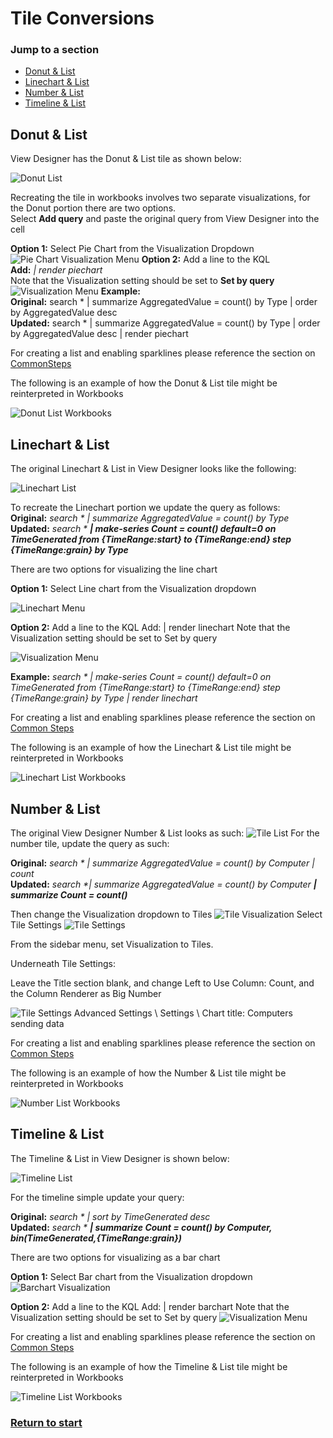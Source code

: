 # Tile Conversions

### Jump to a section
* [Donut & List](#Donut-&-List)
* [Linechart & List](#Linechart-&-List)
* [Number & List](#Donut-&-List)
* [Timeline & List](#Timeline-&-List)
## Donut & List <a id="Donut-&-List"></a>


View Designer has the Donut & List tile as shown below:

![Donut List](./Examples/DonutList.png)

Recreating the tile in workbooks involves two separate visualizations, for the Donut portion there are two options.\
Select **Add query** and paste the original query from View Designer into the cell

**Option 1:** Select Pie Chart from the Visualization Dropdown
 ![Pie Chart Visualization Menu](./Examples/PieChart.png)
**Option 2:** Add a line to the KQL\
**Add:** _| render piechart_\
Note that the Visualization setting should be set to **Set by query**
 ![Visualization Menu](./Examples/SetByQuery.png)
**Example:**\
**Original:** search * | summarize AggregatedValue = count() by Type | order by AggregatedValue desc \
**Updated:** search * | summarize AggregatedValue = count() by Type | order by AggregatedValue desc | render piechart

For creating a list and enabling sparklines please reference the section on [CommonSteps](./Examples/CommonSteps.md)

The following is an example of how the Donut & List tile might be reinterpreted in Workbooks

![Donut List Workbooks](./Examples/DonutWorkbooks.png)

## Linechart & List <a id="Linechart-&-List"></a>
The original Linechart & List in View Designer looks like the following:
 
![Linechart List](./Examples/LineList.png) 

To recreate the Linechart portion we update the query as follows:\
**Original:** _search * | summarize AggregatedValue = count() by Type_\
**Updated:** _search * **| make-series Count = count() default=0 on TimeGenerated from {TimeRange:start} to {TimeRange:end} step {TimeRange:grain} by Type**_

There are two options for visualizing the line chart

**Option 1:** Select Line chart from the Visualization dropdown
 
 ![Linechart Menu](./Examples/LineViz.png)

**Option 2:** Add a line to the KQL
Add: | render linechart
Note that the Visualization setting should be set to Set by query

 ![Visualization Menu](./Examples/SetByQuery.png)

**Example:**
_search * | make-series Count = count() default=0 on TimeGenerated from {TimeRange:start} to {TimeRange:end} step {TimeRange:grain} by Type | render linechart_

For creating a list and enabling sparklines please reference the section on [Common Steps](./Examples/CommonSteps.md)

The following is an example of how the Linechart & List tile might be reinterpreted in Workbooks

![Linechart List Workbooks](./Examples/LineWorkbooks.png)

## Number & List <a id="Number-&-List"></a>
The original View Designer Number & List looks as such:
 ![Tile List](./Examples/TileListEx.png)
For the number tile, update the query as such:

**Original:** _search * | summarize AggregatedValue = count() by Computer | count_\
**Updated:** _search *| summarize AggregatedValue = count() by Computer **| summarize Count = count()**_

Then change the Visualization dropdown to Tiles
 ![Tile Visualization](./Examples/TileViz.png)
Select Tile Settings
 ![Tile Settings](./Examples/TileSet.png)

From the sidebar menu, set Visualization to Tiles.

Underneath Tile Settings: 

Leave the Title section blank, and change Left to Use Column: Count, and the Column Renderer as Big Number


![Tile Settings](./Examples/TileSettings.png)
Advanced Settings \ Settings \ Chart title:  Computers sending data
 
For creating a list and enabling sparklines please reference the section on [Common Steps](./Examples/CommonSteps.md)

The following is an example of how the Number & List tile might be reinterpreted in Workbooks

![Number List Workbooks](./Examples/NumberWorkbooks.png)

## Timeline & List <a id="Timeline-&-List"></a>
The Timeline & List in View Designer is shown below:

 ![Timeline List](./Examples/TimeList.png)

For the timeline simple update your query:

**Original:** _search * | sort by TimeGenerated desc_\
**Updated:** _search * **| summarize Count = count() by Computer, bin(TimeGenerated,{TimeRange:grain})**_

There are two options for visualizing as a bar chart

**Option 1:** Select Bar chart from the Visualization dropdown
 ![Barchart Visualization](./Examples/BarViz.png)
 
**Option 2:** Add a line to the KQL
Add: | render barchart
Note that the Visualization setting should be set to Set by query
 ![Visualization Menu](./Examples/SetByQuery.png)

 
For creating a list and enabling sparklines please reference the section on [Common Steps](./Examples/CommonSteps.md)

The following is an example of how the Timeline & List tile might be reinterpreted in Workbooks

![Timeline List Workbooks](./Examples/TimeWorkbooks.png)


### [Return to start](./ViewDesignerOverview.md)
